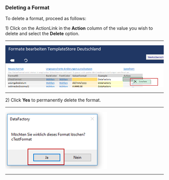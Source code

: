 ### Deleting a Format

To delete a format, proceed as follows:

1\) Click on the ActionLink in the **Action** column of the value you wish to delete and select the **Delete** option.

---

![](/assets/lf23.png)

---

2\) Click **Yes** to permanently delete the format. 

---

![](/assets/lf24.png)

---



